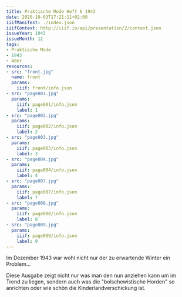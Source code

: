 ```yaml
---
title: Praktische Mode Heft 6 1943
date: 2020-10-03T17:21:11+02:00
iiifManifest: ./index.json
iiifContext: http://iiif.io/api/presentation/2/context.json
issueYear: 1943
issueMonth: 12
tags:
- Praktische Mode
- 1943
- 40er
resources:
- src: "front.jpg"
  name: front
  params:
    iiif: front/info.json
- src: "page001.jpg"
  params:
    iiif: page001/info.json
    label: 1
- src: "page002.jpg"
  params:
    iiif: page002/info.json
    label: 2
- src: "page003.jpg"
  params:
    iiif: page003/info.json
    label: 3
- src: "page004.jpg"
  params:
    iiif: page004/info.json
    label: 4
- src: "page007.jpg"
  params:
    iiif: page007/info.json
    label: 7
- src: "page008.jpg"
  params:
    iiif: page008/info.json
    label: 8
- src: "page009.jpg"
  params:
    iiif: page009/info.json
    label: 9
---
```

Im Dezember 1943 war wohl nicht nur der zu erwartende Winter ein Problem...
<!--more-->
Diese Ausgabe zeigt nicht nur was man den nun anziehen kann um im Trend zu liegen, sondern auch was die "bolschewistische Horden" so anrichten oder wie schön die Kinderlandverschickung ist.
